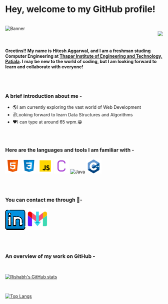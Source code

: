<!-- # Hi there 👋, I'm Hitesh Aggarwal

## I'm a Student at Thapar Institute of Engineering and Technology, Patiala

- 🌱 I’m currently learning Web Development 😁

<br />
<summary>:zap: GitHub Stats</summary>

<img align="left" alt="Hitesh's GitHub Stats" src="https://github-readme-stats.vercel.app/api?username=hitesh-aggarwal&show_icons=true&hide_border=false&title_color=ff652f&icon_color=FFE400&bg_color=09131B&text_color=ffffff&border_color=0c1a25" /> -->

# Hey, welcome to my GitHub profile!

<br />

<img src=".images/0294.jpg" alt="Banner" width="1000">

<br />

<img align="right" src="https://komarev.com/ghpvc/?username=rishabhgl&color=orange" />


<br />
<br />

#### Greetins!! My name is Hitesh Aggarwal, and I am a freshman studing Computer Engineering at [Thapar Institute of Engineering and Technology, Patiala](https://www.thapar.edu/). I may be new to the world of coding, but I am looking forward to learn and collaborate with everyone!

<br />
<br />

### A brief introduction about me -
* 🌎I am currently exploring the vast world of Web Development
* ✌️Looking forward to learn Data Structures and Algorithms
* ❤️I can type at around 65 wpm.😁

<br />
<br />

### Here are the languages and tools I am familiar with -
![HTML](./images/html.png)
![CSS](./images/css.png)
![Javascript](./images/javascript.png)
![C](./images/c.png)
![Java](./images.java-logo3.png)
<img src="./images/c++.png" alt="C++" width="48" />

<br />
<br />

### You can contact me through 📝-
[![LinkedIn](./images/linkedin.png)](https://www.linkedin.com/in/hitesh-aggarwal-808015239/)
<a href="mailto:aggarwal33231@gmail.com">
        <img src="./images/gmail.png" width="70" />
</a>

<br />
<br />

### An overview of my work on GitHub -

<br />

[![Rishabh's GitHub stats](https://github-readme-stats.vercel.app/api?username=rishabhgl&show_icons=true&theme=gruvbox)](https://github.com/api/rishabhgl/github-readme-stats)

<br />

[![Top Langs](https://github-readme-stats.vercel.app/api/top-langs/?username=rishabhgl&show_icons=true&theme=gruvbox)](https://github.com/\rishabhgl/github-readme-stats)


